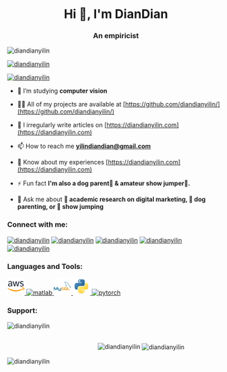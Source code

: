 <h1 align="center">Hi 👋, I'm DianDian</h1>
<h3 align="center">An empiricist</h3>

<p align="left"> <img src="https://komarev.com/ghpvc/?username=diandianyilin&label=Profile%20views&color=0e75b6&style=flat" alt="diandianyilin" /> </p>

<p align="left"> <a href="https://github.com/ryo-ma/github-profile-trophy"><img src="https://github-profile-trophy.vercel.app/?username=diandianyilin" alt="diandianyilin" /></a> </p>

<p align="left"> <a href="https://twitter.com/diandianyilin" target="blank"><img src="https://img.shields.io/twitter/follow/diandianyilin?logo=twitter&style=for-the-badge" alt="diandianyilin" /></a> </p>

<!-- - 🔭 I’m currently working on **A** -->

- 🌱 I’m studying **computer vision**

<!-- - 👯 I’m looking to collaborate on **B** -->

<!-- - 🤝 I’m looking for help with **C** -->

- 👨‍💻 All of my projects are available at [https://github.com/diandianyilin/](https://github.com/diandianyilin/)

- 📝 I irregularly write articles on [https://diandianyilin.com](https://diandianyilin.com)

- 📫 How to reach me **yilindiandian@gmail.com**

- 📄 Know about my experiences [https://diandianyilin.com](https://diandianyilin.com)

- ⚡ Fun fact **I'm also a dog parent🐶 & amateur show jumper🐴.**
  
- 💬 Ask me about **📑 academic research on digital marketing, 🐶 dog parenting, or 🐴 show jumping**

<h3 align="left">Connect with me:</h3>
<p align="left">
<a href="https://twitter.com/diandianyilin" target="blank"><img align="center" src="https://raw.githubusercontent.com/rahuldkjain/github-profile-readme-generator/master/src/images/icons/Social/twitter.svg" alt="diandianyilin" height="30" width="40" /></a>
<a href="https://linkedin.com/in/diandianyilin" target="blank"><img align="center" src="https://raw.githubusercontent.com/rahuldkjain/github-profile-readme-generator/master/src/images/icons/Social/linked-in-alt.svg" alt="diandianyilin" height="30" width="40" /></a>
<a href="https://fb.com/diandianyilin" target="blank"><img align="center" src="https://raw.githubusercontent.com/rahuldkjain/github-profile-readme-generator/master/src/images/icons/Social/facebook.svg" alt="diandianyilin" height="30" width="40" /></a>
<a href="https://instagram.com/diandianyilin" target="blank"><img align="center" src="https://raw.githubusercontent.com/rahuldkjain/github-profile-readme-generator/master/src/images/icons/Social/instagram.svg" alt="diandianyilin" height="30" width="40" /></a>
<a href="https://www.leetcode.com/diandianyilin" target="blank"><img align="center" src="https://raw.githubusercontent.com/rahuldkjain/github-profile-readme-generator/master/src/images/icons/Social/leet-code.svg" alt="diandianyilin" height="30" width="40" /></a>
</p>

<h3 align="left">Languages and Tools:</h3>
<p align="left"> <a href="https://aws.amazon.com" target="_blank" rel="noreferrer"> <img src="https://raw.githubusercontent.com/devicons/devicon/master/icons/amazonwebservices/amazonwebservices-original-wordmark.svg" alt="aws" width="40" height="40"/> </a> <a href="https://www.mathworks.com/" target="_blank" rel="noreferrer"> <img src="https://upload.wikimedia.org/wikipedia/commons/2/21/Matlab_Logo.png" alt="matlab" width="40" height="40"/> </a> <a href="https://www.mysql.com/" target="_blank" rel="noreferrer"> <img src="https://raw.githubusercontent.com/devicons/devicon/master/icons/mysql/mysql-original-wordmark.svg" alt="mysql" width="40" height="40"/> </a> <a href="https://www.python.org" target="_blank" rel="noreferrer"> <img src="https://raw.githubusercontent.com/devicons/devicon/master/icons/python/python-original.svg" alt="python" width="40" height="40"/> </a> <a href="https://pytorch.org/" target="_blank" rel="noreferrer"> <img src="https://www.vectorlogo.zone/logos/pytorch/pytorch-icon.svg" alt="pytorch" width="40" height="40"/> </a> </p>

<h3 align="left">Support:</h3>
<p><a href="https://www.buymeacoffee.com/diandianyilin"> <img align="left" src="https://cdn.buymeacoffee.com/buttons/v2/default-yellow.png" height="50" width="210" alt="diandianyilin" /></a></p><br><br>

<p><img align="left" src="https://github-readme-stats.vercel.app/api/top-langs?username=diandianyilin&show_icons=true&locale=en&layout=compact" alt="diandianyilin" /></p>

<p>&nbsp;<img align="center" src="https://github-readme-stats.vercel.app/api?username=diandianyilin&show_icons=true&locale=en" alt="diandianyilin" /></p>

<p><img align="center" src="https://github-readme-streak-stats.herokuapp.com/?user=diandianyilin&" alt="diandianyilin" /></p>
